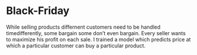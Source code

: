 # Black-Friday
While selling products differnent customers need to be handled timedifferently, some bargain some don’t even bargain. Every seller wants to maximize his profit on each sale. I trained a model which predicts price at which a particular customer can buy a particular product.
